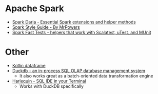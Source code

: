 # Apache Spark
- [Spark Daria - Essential Spark extensions and helper methods](https://github.com/MrPowers/spark-daria)
- [Spark Style Guide - By MrPowers](https://github.com/MrPowers/spark-style-guide)
- [Spark Fast Tests - helpers that work with Scalatest, uTest, and MUnit](https://github.com/MrPowers/spark-fast-tests)

# Other
- [Kotlin dataframe](https://github.com/Kotlin/dataframe)
- [Duckdb - an in-process SQL OLAP database management system](https://duckdb.org/)
	- It also works great as a batch-oriented data transformation engine
- [Harlequin - SQL IDE in your Terminal](https://github.com/tconbeer/harlequin)
	- Works with DuckDB specifically
